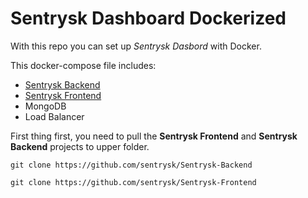 # Sentrysk Dashboard Dockerized
With this repo you can set up *Sentrysk Dasbord* with Docker.

This docker-compose file includes:
- [Sentrysk Backend](https://github.com/sentrysk/Sentrysk-Backend)
- [Sentrysk Frontend](https://github.com/sentrysk/Sentrysk-Frontend)
- MongoDB
- Load Balancer

First thing first, you need to pull the **Sentrysk Frontend** and **Sentrysk Backend** projects to upper folder.

```
git clone https://github.com/sentrysk/Sentrysk-Backend
```

```
git clone https://github.com/sentrysk/Sentrysk-Frontend
```
